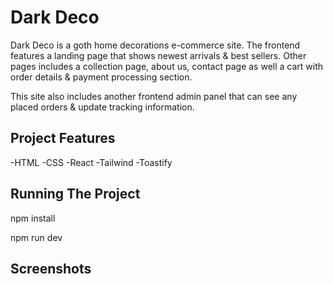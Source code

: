 # Dark Deco

Dark Deco is a goth home decorations e-commerce site. The frontend features a landing page that shows newest arrivals & best sellers. Other pages includes a collection page, about us, contact page as well a cart with order details & payment processing section.

This site also includes another frontend admin panel that can see any placed orders & update tracking information.

## Project Features

-HTML
-CSS
-React
-Tailwind
-Toastify

## Running The Project

npm install

npm run dev

## Screenshots
